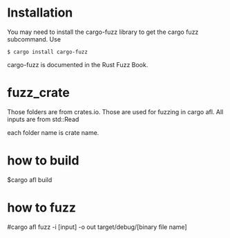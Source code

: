 # Installation
You may need to install the cargo-fuzz library to get the cargo fuzz subcommand. Use

    $ cargo install cargo-fuzz
cargo-fuzz is documented in the Rust Fuzz Book.

# fuzz_crate
Those folders are from crates.io.  Those are used for fuzzing in cargo afl. All inputs are from std::Read


each folder name is crate name. 

# how to build
$cargo afl build

# how to fuzz
#cargo afl fuzz -i [input] -o out target/debug/[binary file name] 
